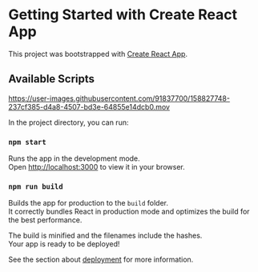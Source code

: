 # Getting Started with Create React App

This project was bootstrapped with [Create React App](https://github.com/facebook/create-react-app).

## Available Scripts



https://user-images.githubusercontent.com/91837700/158827748-237cf385-d4a8-4507-bd3e-64855e14dcb0.mov



In the project directory, you can run:

### `npm start`

Runs the app in the development mode.\
Open [http://localhost:3000](http://localhost:3000) to view it in your browser.


### `npm run build`

Builds the app for production to the `build` folder.\
It correctly bundles React in production mode and optimizes the build for the best performance.

The build is minified and the filenames include the hashes.\
Your app is ready to be deployed!

See the section about [deployment](https://facebook.github.io/create-react-app/docs/deployment) for more information.


